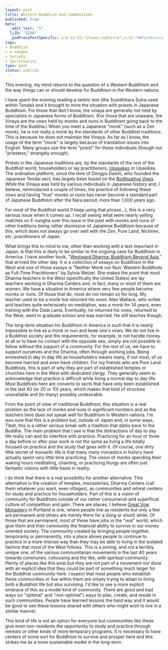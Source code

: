 ```yaml
--- 
layout: post
title: Western Buddhism and Communities
published: true
meta: 
  _edit_last: "1"
  ljID: "3238"
  _podPressPostSpecific: a:6:{s:15:"itunes:subtitle";s:15:"##PostExcerpt##";s:14:"itunes:summary";s:15:"##PostExcerpt##";s:15:"itunes:keywords";s:17:"##WordPressCats##";s:13:"itunes:author";s:10:"##Global##";s:15:"itunes:explicit";s:2:"No";s:12:"itunes:block";s:2:"No";}
tags: 
- Buddhism
- e-sangha
- Society
- Spirituality
type: post
status: publish
---
```

This evening, my mind returns to the question of a Western Buddhism and the way things can or should develop for Buddhism in the Western nations.

I have spent the evening reading a tantric text (the Susidhikara Sutra used within Tendai) and it brought to mine the situation with priests in Japanese Buddhism. For those that don't know, the vinaya are generally not held by specialists in Japanese forms of Buddhism. (For those that are unaware, the Vinaya are the vows held by monks and nuns in Buddhism going back to the time of the Buddha.) When you meet a Japanese "monk" (such as a Zen monk), he is not really a monk by the standards of other Buddhist traditions. This is because he does not maintain the Vinaya. As far as I know, the usage of the term "monk" is largely because of translation issues into English. Many groups use the term "priest" for these individuals (though not "priestess," strangely enough). 

Priests in the Japanese traditions are, by the standards of the rest of the Buddhist world, householders or lay practitioners, <a href="http://en.wikipedia.org/wiki/Upasaka">Upasakas</a> or Upasikas. The ordination platform, since the time of Dengyo Daishi, who founded the Japanese Tendai sect, has largely been based on the <a href="http://en.wikipedia.org/wiki/Bodhisattva_vows">Bodhisattva Vows</a>. While the Vinaya was held by various individuals in Japanese history and, I believe, reintroduced a couple of times, the practice of following these vows and having "true" monks or nuns has never become a standard part of Japanese Buddhism after the Nara period, more than 1,000 years ago.

For most of the Buddhist world (I keep using that phrase...), this is a very serious issue when it comes up. I recall seeing what were nearly yelling matches on E-sangha over this issue in the past with monks and nuns of other traditions being rather dismissive of Japanese Buddhism because of this, which does not always go over well with the Zen, Pure Land, Nichiren, etc. practitioners of Japan.

What brings this to mind to me, other than working with a text important in Japan, is that this is likely to be similar to the ongoing case for Buddhism in America. I have another book, "<a href="http://www.amazon.com/Westward-Dharma-Buddhism-beyond-Asia/dp/0520234901/">Westward Dharma: Buddhism Beyond Asia</a>," that arrived the other day. It is a collection of essays on Buddhism in the West and one of those essays is "Neither Monk nor Nun: Western Buddhists as Full-Time Practitioners" by Sylvia Wetzel. She makes the point that most Dharma teachers in the West (specifically the United States) are lay teachers working in Dharma Centers and, in fact, many or most of them are women. We have a situation in America where very few people become monks or nuns. Of those that do, most do not remain so for long. My teacher used to be a monk but returned his vows. Alan Wallace, who writes and teaches quite extensively on meditation, was a monk for 14 years, even training with the Dalai Lama. Eventually, he returned his vows, returned to the West, went to graduate school and was married. He still teaches though.

The long-term situation for Buddhism in America is such that it is nearly impossible to live as a monk or nun and keep one's vows. We do not live in a Buddhist society and the requirements, for example, to not handle money at all or to have no contact with the opposite sex, simply are not possible to follow without the support of a community. For the rest of us, we have to support ourselves and the Dharma, often through working jobs. Being enmeshed in day to day life as householders means many, if not most, of us become married and even have children. For my friends who are Pure Land Buddhists, this is part of why they are part of established temples or churches here in the West with dedicated clergy. They generally seem to acknowledge that practice is difficult while living a normal day to day life. Most Buddhists here are converts to sects that have only been established in the last 40 (or 20 or 10) years, which makes that kind of structure unavailable and (to many) possibly undesirable.

From the point of view of traditional Buddhism, this situation is a real problem as the lack of monks and nuns in significant numbers and as the teachers here does not speak well for Buddhism in Western nations.  I'm less sure that this is a problem but, outside of Japan and, in some ways, Tibet, this is a rather serious break with a tradition that dates back to the Buddha. The main problem that I see is that the distractions of day to day life really can and do interfere with practice. Practicing for an hour or three a day before or after your work is not the same as living a life totally focused on practice and the study that goes with it. Of course, one dirty little secret of monastic life is that many many monastics in history have actually spent very little time practicing. The vision of monks spending their waking hours meditating, chanting, or practicing liturgy are often just fantastic visions with little basis in reality.

I do think that there is a real possibility for another alternative. This alternative is the creation of temples, monasteries, Dharma Centers (call them whatever you want, even villages), as communities and retreat centers for study and practice for householders. Part of this is a vision of community for Buddhists outside of our rather consumerist and superficial culture of competition and gain. There are places, I believe <a href="http://www.greatvow.org/">Great Vow Monastery</a> in Portland is one, where people live as residents but only a few are permanent and others are merely there for a (long or short) while. Of those that are permanent, most of these have jobs in the "real" world, which give them and their community the financial ability to survive in our money oriented society. The community created by bringing people together, temporarily or permanently, into a place allows people to continue to practice in a more intense way than they may be able to living in the isolated fashion that most of the West follows. This is a joining, and not a terribly unique one, of the various communitarian movements in the last 40 years towards communes, cohousing and the like, with spiritual community. Plenty of places like this exist but they are not part of a movement nor done with an explicit idea that they could be part of something much larger for the Buddhist community here. I expect that most people who establish these communities or live within them are simply trying to adapt to living both a Buddhist life but also surviving. I'd like to see a more explicit embrace of this as a model kind of community. There are good and bad ways (or "optimal" and "non-optimal") ways to plan, create, and reside in such communities. People have learned lessons the hard way and it would be good to see these lessons shared with others who might wish to live in a similar manner. 

This kind of life is not an option for everyone but communities like these give even non-residents the opportunity to study and practice through retreats or other kinds of more temporary programs. It is necessary to have centers of some sort for Buddhism to survive and prosper here and this strikes me as a more sustainable model in the long-term. 
